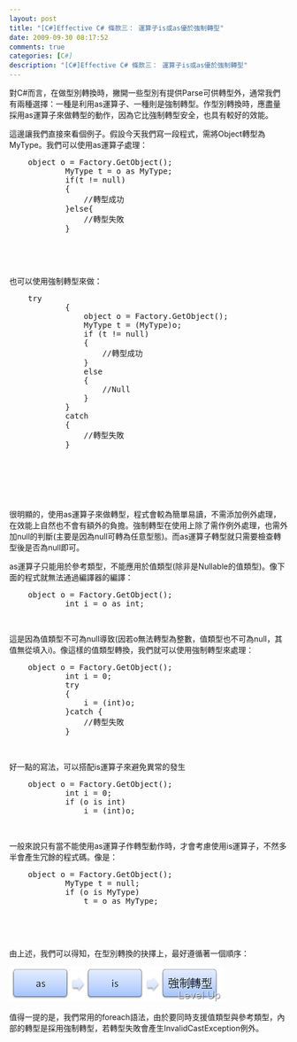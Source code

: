 ```yaml
---
layout: post
title: "[C#]Effective C# 條款三： 運算子is或as優於強制轉型"
date: 2009-09-30 08:17:52
comments: true
categories: [C#]
description: "[C#]Effective C# 條款三： 運算子is或as優於強制轉型"
---
```

<p>
	對C#而言，在做型別轉換時，撇開一些型別有提供Parse可供轉型外，通常我們有兩種選擇：一種是利用as運算子、一種則是強制轉型。作型別轉換時，應盡量採用as運算子來做轉型的動作，因為它比強制轉型安全，也具有較好的效能。</p>
<p>
	這邊讓我們直接來看個例子。假設今天我們寫一段程式，需將Object轉型為MyType。我們可以使用as運算子處理：</p>
<div class="wlWriterEditableSmartContent" id="scid:812469c5-0cb0-4c63-8c15-c81123a09de7:871e637a-cfd6-4ad3-a3c8-08a4a45b8b3f" style="padding-bottom: 0px; margin: 0px; padding-left: 0px; padding-right: 0px; display: inline; float: none; padding-top: 0px">
	<pre class="c#:nocontrols" name="code">
	object o = Factory.GetObject();
            MyType t = o as MyType;
            if(t != null)
            {
                //轉型成功
            }else{
                //轉型失敗
            }</pre>
</div>
<p>
	 </p>
<p>
	 </p>
<p>
	也可以使用強制轉型來做：</p>
<div class="wlWriterEditableSmartContent" id="scid:812469c5-0cb0-4c63-8c15-c81123a09de7:b28de273-a60b-4e77-80da-5e7dc0dd9542" style="padding-bottom: 0px; margin: 0px; padding-left: 0px; padding-right: 0px; display: inline; float: none; padding-top: 0px">
	<pre class="c#:nocontrols" name="code">
	try
            {
                object o = Factory.GetObject();
                MyType t = (MyType)o;
                if (t != null)
                {
                    //轉型成功
                }
                else
                {
                    //Null
                }
            }
            catch
            {
                //轉型失敗
            }</pre>
</div>
<p>
	 </p>
<p>
	 </p>
<p>
	 </p>
<p>
	很明顯的，使用as運算子來做轉型，程式會較為簡單易讀，不需添加例外處理，在效能上自然也不會有額外的負擔。強制轉型在使用上除了需作例外處理，也需外加null的判斷(主要是因為null可轉為任意型態)。而as運算子轉型就只需要檢查轉型後是否為null即可。</p>
<p>
	as運算子只能用於參考類型，不能應用於值類型(除非是Nullable的值類型)。像下面的程式就無法通過編譯器的編譯：</p>
<div class="wlWriterEditableSmartContent" id="scid:812469c5-0cb0-4c63-8c15-c81123a09de7:653e4953-9a30-4592-882c-c07f30c24411" style="padding-bottom: 0px; margin: 0px; padding-left: 0px; padding-right: 0px; display: inline; float: none; padding-top: 0px">
	<pre class="c#:nocontrols" name="code">
	object o = Factory.GetObject();
            int i = o as int;</pre>
</div>
<p>
	 </p>
<p>
	這是因為值類型不可為null導致(因若o無法轉型為整數，值類型也不可為null，其值無從填入i)。像這樣的值類型轉換，我們就可以使用強制轉型來處理：</p>
<div class="wlWriterEditableSmartContent" id="scid:812469c5-0cb0-4c63-8c15-c81123a09de7:b099ce6b-5f52-4a34-b0da-6a132d4bc8e8" style="padding-bottom: 0px; margin: 0px; padding-left: 0px; padding-right: 0px; display: inline; float: none; padding-top: 0px">
	<pre class="c#:nocontrols" name="code">
	object o = Factory.GetObject();
            int i = 0;
            try
            {
                i = (int)o;
            }catch { 
                //轉型失敗
            }</pre>
</div>
<p>
	 </p>
<p>
	好一點的寫法，可以搭配is運算子來避免異常的發生</p>
<div class="wlWriterEditableSmartContent" id="scid:812469c5-0cb0-4c63-8c15-c81123a09de7:39f56b6b-87ae-4712-a6c4-01b96c08e6d5" style="padding-bottom: 0px; margin: 0px; padding-left: 0px; padding-right: 0px; display: inline; float: none; padding-top: 0px">
	<pre class="c#:nocontrols" name="code">
	object o = Factory.GetObject();
            int i = 0;
            if (o is int)
                i = (int)o;</pre>
</div>
<p>
	 </p>
<p>
	一般來說只有當不能使用as運算子作轉型動作時，才會考慮使用is運算子，不然多半會產生冗餘的程式碼。像是：</p>
<div class="wlWriterEditableSmartContent" id="scid:812469c5-0cb0-4c63-8c15-c81123a09de7:901c4986-ad7b-48d3-8d01-83301b65c566" style="padding-bottom: 0px; margin: 0px; padding-left: 0px; padding-right: 0px; display: inline; float: none; padding-top: 0px">
	<pre class="c#:nocontrols" name="code">
	object o = Factory.GetObject();
            MyType t = null;
            if (o is MyType)
                t = o as MyType;</pre>
</div>
<p>
	 </p>
<p>
	 </p>
<p>
	由上述，我們可以得知，在型別轉換的抉擇上，最好遵循著一個順序：</p>
<p>
	<img alt="image" border="0" height="64" src="\images\posts\10834\image_thumb_1.png" style="border-right-width: 0px; display: inline; border-top-width: 0px; border-bottom-width: 0px; border-left-width: 0px" title="image" width="387" /></p>
<p>
	值得一提的是，我們常用的foreach語法，由於要同時支援值類型與參考類型，內部的轉型是採用強制轉型，若轉型失敗會產生InvalidCastException例外。</p>

